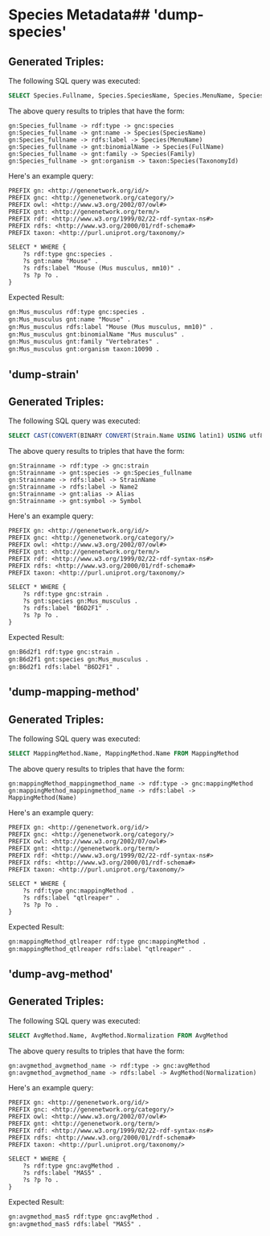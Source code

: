 # Species Metadata## 'dump-species'


## Generated Triples:

The following SQL query was executed:

```sql
SELECT Species.Fullname, Species.SpeciesName, Species.MenuName, Species.FullName, Species.Family, Species.TaxonomyId FROM Species
```

The above query results to triples that have the form:

```text
gn:Species_fullname -> rdf:type -> gnc:species 
gn:Species_fullname -> gnt:name -> Species(SpeciesName) 
gn:Species_fullname -> rdfs:label -> Species(MenuName) 
gn:Species_fullname -> gnt:binomialName -> Species(FullName) 
gn:Species_fullname -> gnt:family -> Species(Family) 
gn:Species_fullname -> gnt:organism -> taxon:Species(TaxonomyId) 
```
Here's an example query:

```sparql
PREFIX gn: <http://genenetwork.org/id/> 
PREFIX gnc: <http://genenetwork.org/category/> 
PREFIX owl: <http://www.w3.org/2002/07/owl#> 
PREFIX gnt: <http://genenetwork.org/term/> 
PREFIX rdf: <http://www.w3.org/1999/02/22-rdf-syntax-ns#> 
PREFIX rdfs: <http://www.w3.org/2000/01/rdf-schema#> 
PREFIX taxon: <http://purl.uniprot.org/taxonomy/> 

SELECT * WHERE { 
    ?s rdf:type gnc:species .
    ?s gnt:name "Mouse" .
    ?s rdfs:label "Mouse (Mus musculus, mm10)" .
    ?s ?p ?o .
}
```

Expected Result:

```rdf
gn:Mus_musculus rdf:type gnc:species .
gn:Mus_musculus gnt:name "Mouse" .
gn:Mus_musculus rdfs:label "Mouse (Mus musculus, mm10)" .
gn:Mus_musculus gnt:binomialName "Mus musculus" .
gn:Mus_musculus gnt:family "Vertebrates" .
gn:Mus_musculus gnt:organism taxon:10090 .
```

## 'dump-strain'


## Generated Triples:

The following SQL query was executed:

```sql
SELECT CAST(CONVERT(BINARY CONVERT(Strain.Name USING latin1) USING utf8) AS VARCHAR(15000)) AS StrainName, Species.Fullname, Strain.Name, IF ((Strain.Name2 != Strain.Name), Strain.Name2, '') AS Name2, IF ((Strain.Alias != Strain.Name), Strain.Alias, '') AS Alias, IF ((Strain.Symbol != Strain.Name), Strain.Alias, '') AS Symbol FROM Strain LEFT JOIN Species ON Strain.SpeciesId = Species.SpeciesId
```

The above query results to triples that have the form:

```text
gn:Strainname -> rdf:type -> gnc:strain 
gn:Strainname -> gnt:species -> gn:Species_fullname 
gn:Strainname -> rdfs:label -> StrainName 
gn:Strainname -> rdfs:label -> Name2 
gn:Strainname -> gnt:alias -> Alias 
gn:Strainname -> gnt:symbol -> Symbol 
```
Here's an example query:

```sparql
PREFIX gn: <http://genenetwork.org/id/> 
PREFIX gnc: <http://genenetwork.org/category/> 
PREFIX owl: <http://www.w3.org/2002/07/owl#> 
PREFIX gnt: <http://genenetwork.org/term/> 
PREFIX rdf: <http://www.w3.org/1999/02/22-rdf-syntax-ns#> 
PREFIX rdfs: <http://www.w3.org/2000/01/rdf-schema#> 
PREFIX taxon: <http://purl.uniprot.org/taxonomy/> 

SELECT * WHERE { 
    ?s rdf:type gnc:strain .
    ?s gnt:species gn:Mus_musculus .
    ?s rdfs:label "B6D2F1" .
    ?s ?p ?o .
}
```

Expected Result:

```rdf
gn:B6d2f1 rdf:type gnc:strain .
gn:B6d2f1 gnt:species gn:Mus_musculus .
gn:B6d2f1 rdfs:label "B6D2F1" .
```

## 'dump-mapping-method'


## Generated Triples:

The following SQL query was executed:

```sql
SELECT MappingMethod.Name, MappingMethod.Name FROM MappingMethod
```

The above query results to triples that have the form:

```text
gn:mappingMethod_mappingmethod_name -> rdf:type -> gnc:mappingMethod 
gn:mappingMethod_mappingmethod_name -> rdfs:label -> MappingMethod(Name) 
```
Here's an example query:

```sparql
PREFIX gn: <http://genenetwork.org/id/> 
PREFIX gnc: <http://genenetwork.org/category/> 
PREFIX owl: <http://www.w3.org/2002/07/owl#> 
PREFIX gnt: <http://genenetwork.org/term/> 
PREFIX rdf: <http://www.w3.org/1999/02/22-rdf-syntax-ns#> 
PREFIX rdfs: <http://www.w3.org/2000/01/rdf-schema#> 
PREFIX taxon: <http://purl.uniprot.org/taxonomy/> 

SELECT * WHERE { 
    ?s rdf:type gnc:mappingMethod .
    ?s rdfs:label "qtlreaper" .
    ?s ?p ?o .
}
```

Expected Result:

```rdf
gn:mappingMethod_qtlreaper rdf:type gnc:mappingMethod .
gn:mappingMethod_qtlreaper rdfs:label "qtlreaper" .
```

## 'dump-avg-method'


## Generated Triples:

The following SQL query was executed:

```sql
SELECT AvgMethod.Name, AvgMethod.Normalization FROM AvgMethod
```

The above query results to triples that have the form:

```text
gn:avgmethod_avgmethod_name -> rdf:type -> gnc:avgMethod 
gn:avgmethod_avgmethod_name -> rdfs:label -> AvgMethod(Normalization) 
```
Here's an example query:

```sparql
PREFIX gn: <http://genenetwork.org/id/> 
PREFIX gnc: <http://genenetwork.org/category/> 
PREFIX owl: <http://www.w3.org/2002/07/owl#> 
PREFIX gnt: <http://genenetwork.org/term/> 
PREFIX rdf: <http://www.w3.org/1999/02/22-rdf-syntax-ns#> 
PREFIX rdfs: <http://www.w3.org/2000/01/rdf-schema#> 
PREFIX taxon: <http://purl.uniprot.org/taxonomy/> 

SELECT * WHERE { 
    ?s rdf:type gnc:avgMethod .
    ?s rdfs:label "MAS5" .
    ?s ?p ?o .
}
```

Expected Result:

```rdf
gn:avgmethod_mas5 rdf:type gnc:avgMethod .
gn:avgmethod_mas5 rdfs:label "MAS5" .
```

